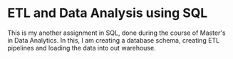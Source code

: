 # ETL and Data Analysis using SQL

This is my another assignment in SQL, done during the course of Master's in Data Analytics.
In this, I am creating a database schema, creating ETL pipelines and loading the data into out warehouse.
